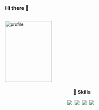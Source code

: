 <br>

### Hi there 👋

<br>

<a href="https://dobiisfree.github.io/">
      <img src="https://user-images.githubusercontent.com/52994616/175551652-2b03555e-b69a-4a3a-bbd4-efb3d7beba4a.png" alt="profile" height="200" width="153"/>
</a>


<h3 align="center"><b> 🧸 Skills </b></h3>
<p align="center">
<img src="https://img.shields.io/badge/HTML5-E34F26?style=flat-square&logo=HTML5&logoColor=white"/></a>&nbsp
<img src="https://img.shields.io/badge/CSS3-1572B6?style=flat-square&logo=CSS3&logoColor=white"/></a>&nbsp
<img src="https://img.shields.io/badge/JavaScript-F7DF1E?style=flat-square&logo=JavaScript&logoColor=white"/></a>&nbsp
<img src="https://img.shields.io/badge/c++-00599C?style=flat-square&logo=c%2B%2B&logoColor=white"/></a> &nbsp </p>


<!--
**DobiIsFree/DobiIsFree** is a ✨ _special_ ✨ repository because its `README.md` (this file) appears on your GitHub profile.

![Anurag's GitHub stats](https://github-readme-stats.vercel.app/api?username=DobiIsFree&show_icons=true&theme=swift)
[![Solved.ac Profile](http://mazassumnida.wtf/api/v2/generate_badge?boj=o_0)](https://solved.ac/o_0/)


Here are some ideas to get you started:

- 🔭 I’m currently working on ...
- 🌱 I’m currently learning ...
- 👯 I’m looking to collaborate on ...
- 🤔 I’m looking for help with ...
- 💬 Ask me about ...
- 📫 How to reach me: ...
- 😄 Pronouns: ...
- ⚡ Fun fact: ...
-->
